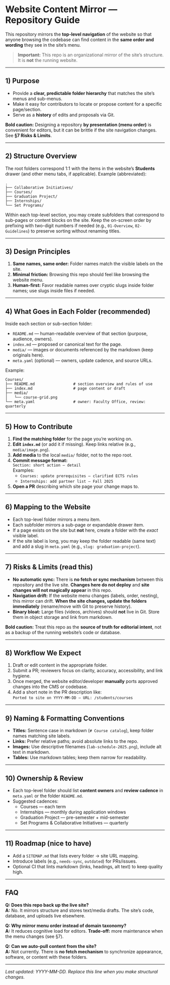 # Website Content Mirror — Repository Guide

This repository mirrors the **top-level navigation** of the website so that anyone browsing the codebase can find content in the **same order and wording** they see in the site’s menu.

> **Important:** This repo is an organizational mirror of the site’s structure. It is **not** the running website.

---

## 1) Purpose

- Provide a **clear, predictable folder hierarchy** that matches the site’s menus and sub-menus.
- Make it easy for contributors to locate or propose content for a specific page/section.
- Serve as a **history** of edits and proposals via Git.

**Bold caution:** Designing a repository **by presentation (menu order)** is convenient for editors, but it can be brittle if the site navigation changes. See **§7 Risks & Limits**.

---

## 2) Structure Overview

The root folders correspond 1:1 with the items in the website’s **Students** drawer (and other menu tabs, if applicable). Example (abbreviated):

    .
    ├── Collaborative Initiatives/
    ├── Courses/
    ├── Graduation Project/
    ├── Internships/
    └── Set Programs/

Within each top-level section, you may create subfolders that correspond to sub-pages or content blocks on the site. Keep the on-screen order by prefixing with two-digit numbers if needed (e.g., `01-Overview`, `02-Guidelines`) to preserve sorting without renaming titles.

---

## 3) Design Principles

1. **Same names, same order:** Folder names match the visible labels on the site.
2. **Minimal friction:** Browsing this repo should feel like browsing the website menu.
3. **Human-first:** Favor readable names over cryptic slugs inside folder names; use slugs inside files if needed.

---

## 4) What Goes in Each Folder (recommended)

Inside each section or sub-section folder:

- `README.md` — human-readable overview of that section (purpose, audience, owners).
- `index.md` — proposed or canonical text for the page.
- `media/` — images or documents referenced by the markdown (keep originals here).
- `meta.yaml` (optional) — owners, update cadence, and source URLs.

Example:

    Courses/
    ├── README.md                 # section overview and rules of use
    ├── index.md                  # page content or draft
    ├── media/
    │   └── course-grid.png
    └── meta.yaml                 # owner: Faculty Office, review: quarterly

---

## 5) How to Contribute

1. **Find the matching folder** for the page you’re working on.
2. **Edit `index.md`** (or add it if missing). Keep links relative (e.g., `media/image.png`).
3. **Add media** to the local `media/` folder, not to the repo root.
4. **Commit message format:**  
   `Section: short action — detail`  
   Examples:  
   - `Courses: update prerequisites — clarified ECTS rules`  
   - `Internships: add partner list — Fall 2025`
5. **Open a PR** describing which site page your change maps to.

---

## 6) Mapping to the Website

- Each top-level folder mirrors a menu item.
- Each subfolder mirrors a sub-page or expandable drawer item.
- If a page exists on the site but **not** here, create a folder with the *exact* visible label.
- If the site label is long, you may keep the folder readable (same text) and add a slug in `meta.yaml` (e.g., `slug: graduation-project`).

---

## 7) Risks & Limits (read this)

- **No automatic sync:** There is **no fetch or sync mechanism** between this repository and the live site. **Changes here do not deploy** and **site changes will not magically appear** in this repo.
- **Navigation drift:** If the website menu changes (labels, order, nesting), this mirror can drift. **When the site changes, update the folders immediately** (rename/move with Git to preserve history).
- **Binary bloat:** Large files (videos, archives) should **not** live in Git. Store them in object storage and link from markdown.

**Bold caution:** Treat this repo as the **source of truth for editorial intent**, not as a backup of the running website’s code or database.

---

## 8) Workflow We Expect

1. Draft or edit content in the appropriate folder.
2. Submit a PR; reviewers focus on clarity, accuracy, accessibility, and link hygiene.
3. Once merged, the website editor/developer **manually** ports approved changes into the CMS or codebase.
4. Add a short note in the PR description like:  
   `Ported to site on YYYY-MM-DD — URL: /students/courses`

---

## 9) Naming & Formatting Conventions

- **Titles:** Sentence case in markdown (`# Course catalog`), keep folder names matching site labels.
- **Links:** Prefer relative paths; avoid absolute links to the repo.
- **Images:** Use descriptive filenames (`lab-schedule-2025.png`), include alt text in markdown.
- **Tables:** Use markdown tables; keep them narrow for readability.

---

## 10) Ownership & Review

- Each top-level folder should list **content owners** and **review cadence** in `meta.yaml` or the folder `README.md`.
- Suggested cadences:
  - Courses — each term
  - Internships — monthly during application windows
  - Graduation Project — pre-semester + mid-semester
  - Set Programs & Collaborative Initiatives — quarterly

---

## 11) Roadmap (nice to have)

- Add a `SITEMAP.md` that lists every folder → site URL mapping.
- Introduce labels (e.g., `needs-sync`, `outdated`) for PRs/issues.
- Optional CI that lints markdown (links, headings, alt text) to keep quality high.

---

## FAQ

**Q: Does this repo back up the live site?**  
**A:** No. It mirrors structure and stores text/media drafts. The site’s code, database, and uploads live elsewhere.

**Q: Why mirror menu order instead of domain taxonomy?**  
**A:** It reduces cognitive load for editors. **Trade-off:** more maintenance when the menu changes (see §7).

**Q: Can we auto-pull content from the site?**  
**A:** Not currently. There is **no fetch mechanism** to synchronize appearance, software, or content with these folders.

---

*Last updated: YYYY-MM-DD. Replace this line when you make structural changes.*
